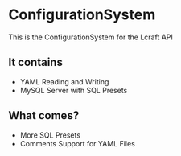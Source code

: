 # ConfigurationSystem

This is the ConfigurationSystem for the Lcraft API

## It contains
- YAML Reading and Writing
- MySQL Server with SQL Presets

## What comes?
- More SQL Presets
- Comments Support for YAML Files
